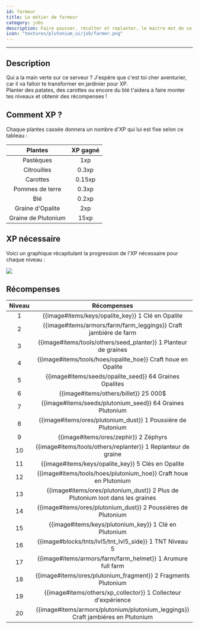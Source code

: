 ```yaml
---
id: farmeur
title: Le métier de farmeur
category: jobs
description: Faire pousser, récolter et replanter, le maitre mot de ce métier
icon: "textures/plutonium_ui/job/farmer.png"
---
```

___
## Description

Qui a la main verte sur ce serveur ? J'espère que c'est toi cher aventurier, car il va falloir te transformer en jardinier pour XP.  
Planter des patates, des carottes ou encore du blé t'aidera à faire monter tes niveaux et obtenir des récompenses ! 

## Comment XP ?

Chaque plantes cassée donnera un nombre d'XP qui lui est fixe selon ce tableau : 

Plantes | XP gagné
:------: | :------:
Pastèques | 1xp
Citrouilles | 0.3xp
Carottes | 0.15xp
Pommes de terre | 0.3xp
Blé | 0.2xp
Graine d'Opalite | 2xp
Graine de Plutonium | 15xp

## XP nécessaire

Voici un graphique récapitulant la progression de l'XP nécessaire pour chaque niveau :  

<img style="margin: 0 auto;" src="https://user-images.githubusercontent.com/109299545/179062119-d4ceae2f-0a9e-4d0b-a375-7fd3b3452178.PNG">

## Récompenses

Niveau | Récompenses
:----: | :---------: 
1 | {{image#items/keys/opalite_key}} 1 Clé en Opalite 
2 | {{image#items/armors/farm/farm_leggings}} Craft jambiére de farm 
3 | {{image#items/tools/others/seed_planter}} 1 Planteur de graines 
4 | {{image#items/tools/hoes/opalite_hoe}} Craft houe en Opalite 
5 | {{image#items/seeds/opalite_seed}} 64 Graines Opalites 
6 | {{image#items/others/billet}} 25 000$ 
7 | {{image#items/seeds/plutonium_seed}} 64 Graines Plutonium 
8 | {{image#items/ores/plutonium_dust}} 1 Poussiére de Plutonium 
9 | {{image#items/ores/zephir}} 2 Zéphyrs 
10 | {{image#items/tools/others/replanter}} 1 Replanteur de graine 
11 | {{image#items/keys/opalite_key}} 5 Clés en Opalite 
12 | {{image#items/tools/hoes/plutonium_hoe}} Craft houe en Plutonium 
13 | {{image#items/ores/plutonium_dust}} 2 Plus de Plutonium loot dans les graines 
14 | {{image#items/ores/plutonium_dust}} 2 Poussiéres de Plutonium 
15 | {{image#items/keys/plutonium_key}} 1 Clé en Plutonium 
16 | {{image#blocks/tnts/lvl5/tnt_lvl5_side}} 1 TNT Niveau 5
17 | {{image#items/armors/farm/farm_helmet}} 1 Arumure full farm 
18 | {{image#items/ores/plutonium_fragment}} 2 Fragments Plutonium 
19 | {{image#items/others/xp_collector}} 1 Collecteur d'expérience
20 | {{image#items/armors/plutonium/plutonium_leggings}} Craft jambiéres en Plutonium 
